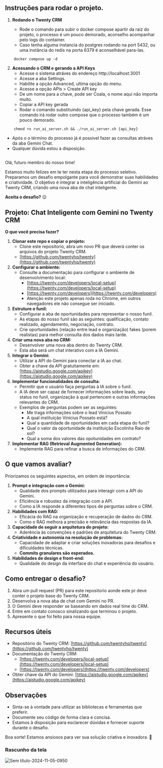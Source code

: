 ## Instruções para rodar o projeto.

1. **Rodando o Twenty CRM**

   - Rode o comando para subir o docker compose apartir da raiz do projeto, o processo é um pouco demorado, aconselho acompanhar pelo logs do container.
   - Caso tenha alguma instancia do postgres rodando na port 5432, ou uma instância do redis na porta 6379 é aconselhável para-las.

```
    docker compose up -d
```

2. **Acessando o CRM e gerando a API Keys**
   - Acesse o sistema atráves do endereço http://localhost:3001
   - Acesse a aba Settings.
   - Habilite a opção Advanced, ultima opção do menu.
   - Acesse a opção APIs > Create API key
   - De um nome para a chave, pode ser Coala, o nome aqui não importa muito.
   - Copiar a API key gerada
   - Rodar o comando substituindo {api_key} pela chave gerada. Esse comando irá rodar outro compose que o processo também é um pouco demorado.

```
    chmod +x run_ai_server.sh && ./run_ai_server.sh {api_key}
```

- Após o o término do processo já é possivel fazer as consultas atráves da aba Gemini Chat.
- Qualquer dúvida estou a disposição.

##

Olá, futuro membro do nosso time!

Estamos muito felizes em te ter nesta etapa do processo seletivo. Preparamos um desafio empolgante para você demonstrar suas habilidades e criatividade. O objetivo é integrar a inteligência artificial do Gemini ao Twenty CRM, criando uma nova aba de chat inteligente.

**Aceita o desafio?** 😉

## Projeto: Chat Inteligente com Gemini no Twenty CRM

**O que você precisa fazer?**

1.  **Clonar este repo e copiar o projeto:**
    - Clone este repositorio, abra um novo PR que deverá conter os arquivos do projeto Twenty CRM.
    - [https://github.com/twentyhq/twenty](https://github.com/twentyhq/twenty)
2.  **Configurar o ambiente:**
    - Consulte a documentação para configurar o ambiente de desenvolvimento local:
      - [https://twenty.com/developers/local-setup](https://twenty.com/developers/local-setup)
      - [https://twenty.com/developers](https://twenty.com/developers)
      - Atenção este projeto apenas roda no Chrome, em outros navegadores ele não consegue ser iniciado.
3.  **Estruture o funil:**
    - Configurar a aba de oportunidades para representar o nosso funil.
    - As etapas do nosso funil são as seguintes: qualificação, contato realizado, agendamento, negociação, contrato.
    - Crie oportunidades (relação entre lead e organização) fakes (porem realistas) para melhor consulta dos dados mais tarde.
4.  **Criar uma nova aba no CRM:**
    - Desenvolver uma nova aba dentro do Twenty CRM.
    - Esta aba será um chat interativo com a IA Gemini.
5.  **Integrar o Gemini:**
    - Utilizar a API do Gemini para conectar a IA ao chat.
    - Obter a chave da API gratuitamente em: [https://aistudio.google.com/apikey](https://aistudio.google.com/apikey)
6.  **Implementar funcionalidades de consulta:**
    - Permitir que o usuário faça perguntas à IA sobre o funil.
    - A IA deve ser capaz de fornecer informações sobre leads, seu status no funil, organização à qual pertencem e outras informações relevantes do CRM.
    - Exemplos de perguntas podem ser as seguintes:
      - Me traga informações sobre o lead Vinicius Possato
      - A qual instituição Vinicius Possato está?
      - Qual a quantidade de oportunidades em cada etapa do funil?
      - Qual o valor da oportunidade da instituição Escolinha Raio de sol?
      - Qual a soma dos valores das opotunidades em contrato?
7.  **Implementar RAG (Retrieval Augmented Generation):**
    - Implemente RAG para refinar a busca de informações do CRM.

## O que vamos avaliar?

Priorizamos os seguintes aspectos, em ordem de importância:

1.  **Prompt e integração com o Gemini:**
    - Qualidade dos prompts utilizados para interagir com a API do Gemini.
    - Eficiência e robustez da integração com a API.
    - Como a IA responde a diferentes tipos de perguntas sobre o CRM.
2.  **Habilidades com RAG:**
    - Eficácia do RAG na organização e recuperação de dados do CRM.
    - Como o RAG melhora a precisão e relevância das respostas da IA.
3.  **Capacidade de seguir a arquitetura do projeto:**
    - Aderência às convenções e padrões de arquitetura do Twenty CRM.
4.  **Criatividade e autonomia na resolução de problemas:**
    - Capacidade de adaptar e criar soluções inovadoras para desafios e dificuldades técnicas.
    - **Commits granulares são esperados.**
5.  **Habilidades de design e front-end:**
    - Qualidade do design da interface do chat e experiência do usuário.

## Como entregar o desafio?

1.  Abra um pull request (PR) para este repositorio aonde este pr deve conter o projeto base do Twenty CRM.
1.  Desenvolva a nova aba de chat com Gemini no PR.
1.  O Gemini deve responder se baseando em dados real time do CRM.
1.  Entre em contato conosco sinalizando que terminou o projeto.
1.  Apresente o que foi feito para nossa equipe.

## Recursos úteis

- Repositório do Twenty CRM: [https://github.com/twentyhq/twenty](https://github.com/twentyhq/twenty)
- Documentação do Twenty CRM:
  - [https://twenty.com/developers/local-setup](https://twenty.com/developers/local-setup)
  - [https://twenty.com/developers](https://twenty.com/developers)
- Obter chave da API do Gemini: [https://aistudio.google.com/apikey](https://aistudio.google.com/apikey)

## Observações

- Sinta-se à vontade para utilizar as bibliotecas e ferramentas que preferir.
- Documente seu código de forma clara e concisa.
- Estamos à disposição para esclarecer dúvidas e fornecer suporte durante o desafio.

Boa sorte! Estamos ansiosos para ver sua solução criativa e inovadora. 🚀

### Rascunho da tela

![Sem título-2024-11-05-0950](https://github.com/user-attachments/assets/76f79cc4-462a-4e47-aa3c-f9fd6dc37ad2)
